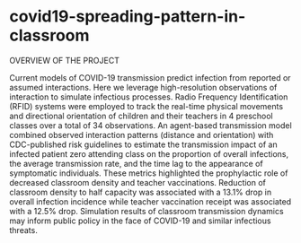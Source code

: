 # covid19-spreading-pattern-in-classroom

OVERVIEW OF THE PROJECT

Current models of COVID-19 transmission predict infection from reported or assumed interactions. Here we leverage high-resolution observations of interaction to simulate infectious processes. Radio Frequency Identification (RFID) systems were employed to track the real-time physical movements and directional orientation of children and their teachers in 4 preschool classes over a total of 34 observations. An agent-based transmission model combined observed interaction patterns (distance and orientation) with CDC-published risk guidelines to estimate the transmission impact of an infected patient zero attending class on the proportion of overall infections, the average transmission rate, and the time lag to the appearance of symptomatic individuals. These metrics highlighted the prophylactic role of decreased classroom density and teacher vaccinations. Reduction of classroom density to half capacity was associated with a 13.1% drop in overall infection incidence while teacher vaccination receipt was associated with a 12.5% drop. Simulation results of classroom transmission dynamics may inform public policy in the face of COVID-19 and similar infectious threats.
